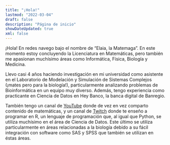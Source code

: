 ```yaml
---
title: "¡Hola!"
lastmod: "2022-03-04"
draft: false
description: "Página de inicio"
showDateUpdated: true
xml: false
---
```


¡Hola! En redes navego bajo el nombre de “Elaia, la Matemaga”. En este momento estoy concluyendo la Licenciatura en Matemáticas, pero también me apasionan muchísimo áreas como Informática, Física, Biología y Medicina.

Llevo casi 4 años haciendo investigación en mi universidad como asistente en el Laboratorio de Modelación y Simulación de Sistemas Complejos (¡mates pero para la biología!), particularmente analizando problemas de Bioinformática en un equipo muy diverso. Además, tengo experiencia como practicante en Ciencia de Datos en Hey Banco, la banca digital de Banregio.

También tengo un canal de [YouTube](http://www.youtube.com/lamatemaga) donde de vez en vez comparto contenido de matemáticas, y un canal de [Twitch](http://www.twitch.tv/lamatemaga) donde te enseño a programar en R, un lenguaje de programación que, al igual que Python, se utiliza muchísimo en el área de Ciencia de Datos. Este último se utiliza particularmente en áreas relacionadas a la biología debido a su fácil integración con software como SAS y SPSS que también se utilizan en éstas áreas.